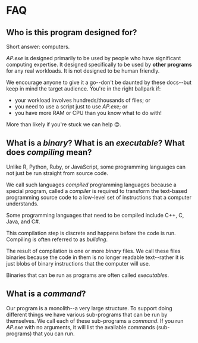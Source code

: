# FAQ

## Who is this program designed for?

Short answer: computers.

_AP.exe_ is designed primarily to be used by people who have significant computing
expertise. It designed specifically to be used by **other programs** for any real workloads.
It is not designed to be human friendly.

We encourage anyone to give it a go--don't be daunted by these docs--but keep in
mind the target audience. You're in the right ballpark if:

- your workload involves hundreds/thousands of files; or
- you need to use a script just to use _AP.exe_; or
- you have more RAM or CPU than you know what to do with!

More than likely if you're stuck we can help 😊.

## What is a _binary_? What is an _executable_? What does _compiling_ mean?

Unlike R, Python, Ruby, or JavaScript, some programming languages can not just be run straight from source code.

We call such languages _compiled_ programming languages because a special program, called a _compiler_
is required to transform the text-based programming source code to a low-level set of instructions that a computer understands.

Some programming languages that need to be compiled include C++, C, Java, and C#.

This compilation step is discrete and happens before the code is run. Compiling is often referred to as _building_.

The result of compilation is one or more _binary_ files. We call these files binaries because the code in them
is no longer readable text--rather it is just blobs of binary instructions that the computer will use.

Binaries that can be run as programs are often called _executables_.

## What is a _command_?

Our program is a monolith--a very large structure. To support doing different
things we have various sub-programs that can be run by themselves. We call each
of these sub-programs a _command_. If you run _AP.exe_ with no arguments, it will
list the available commands (sub-programs) that you can run.